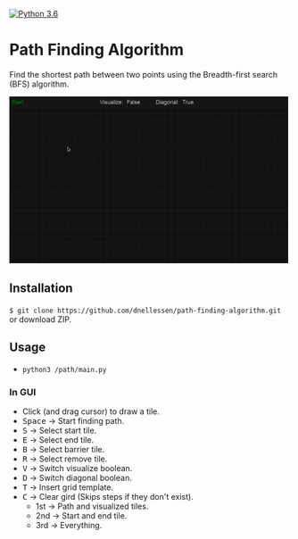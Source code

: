 [![Python 3.6](https://img.shields.io/badge/python-3.6-blue.svg)](https://www.python.org/downloads/release/python-3105/)

# Path Finding Algorithm

Find the shortest path between two points using the Breadth-first search (BFS) algorithm.

<img src="img/demo.gif" width="500"> 


## Installation
`$ git clone https://github.com/dnellessen/path-finding-algorithm.git`\
or download ZIP.


## Usage
- `python3 /path/main.py`

### In GUI
- Click (and drag cursor) to draw a tile. 
- <kbd>Space</kbd> → Start finding path.
- <kbd>S</kbd> → Select start tile.
- <kbd>E</kbd> → Select end tile.
- <kbd>B</kbd> → Select barrier tile.
- <kbd>R</kbd> → Select remove tile.
- <kbd>V</kbd> → Switch visualize boolean.
- <kbd>D</kbd> → Switch diagonal boolean.
- <kbd>T</kbd> → Insert grid template.
- <kbd>C</kbd> → Clear gird (Skips steps if they don't exist).
    * 1st → Path and visualized tiles.
    * 2nd → Start and end tile.
    * 3rd → Everything.
